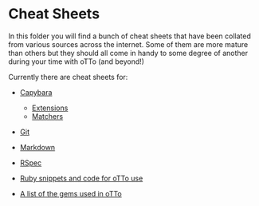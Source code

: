 # **Cheat Sheets**

In this folder you will find a bunch of cheat sheets that have been collated from various sources across the internet. Some of them are more mature than others but they should all come in handy to some degree of another during your time with oTTo (and beyond!)

Currently there are cheat sheets for:

- [Capybara](cheatsheets/capybara.md)

  - [Extensions](cheatsheets/capybara_extensions.md)
  - [Matchers](cheatsheets/capybara_matchers.md)

- [Git](cheatsheets/git.md)
- [Markdown](cheatsheets/markdown.md)
- [RSpec](cheatsheets/rspec-expectations.md)
- [Ruby snippets and code for oTTo use](cheatsheets/otto_hints_and_tips.md)
- [A list of the gems used in oTTo](cheatsheets/gems.md)
